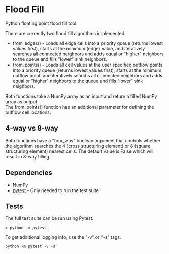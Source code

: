 # Flood Fill

Python floating point flood fill tool.

There are currently two flood fill algorithms implemented:  
* from_edges() - Loads all edge cells into a priority queue (returns lowest values first), starts at the minimum (edge) value, and iteratively searches all connected neighbors and adds equal or "higher" neighbors to the queue and fills "lower" sink neighbors.
* from_points() - Loads all cell values at the user specified outflow points into a priority queue (returns lowest values first), starts at the minimum outflow point, and iteratively searchs all connected neighbors and adds equal or "higher" neighbors to the queue and fills "lower" sink neighbors.

Both functions take a NumPy array as an input and return a filled NumPy array as output.  
The from_points() function has an additional parameter for defining the outflow cell locations.

## 4-way vs 8-way
Both functions have a "four_way" boolean argument that controls whether the algorithm searches the 4 (cross structuring element) or 8 (square structuring element) nearest cells.  The default value is False which will result in 8-way filling.

## Dependencies
* [NumPy](http://www.numpy.org/)  
* [pytest](http://doc.pytest.org/en/latest/) - Only needed to run the test suite

## Tests

The full test suite can be run using Pytest:

```
> python -m pytest
```

To get additional logging info, use the "-v" or "-s" tags:
```
python -m pytest -v -s
```
